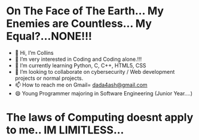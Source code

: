 # On The Face of The Earth... My Enemies are Countless... My Equal?...NONE!!!
- 👋 Hi, I’m Collins
- 👀 I’m very interested in Coding and Coding alone.!!!
- 🌱 I’m currently learning Python, C, C++, HTML5, CSS
- 💞️ I’m looking to collaborate on cybersecurity / Web development projects or normal projects.
- 📫 How to reach me on Gmail= dada4ash@gmail.com
- 😄 Young Programmer majoring in Software Engineering (Junior Year....)
# The laws of Computing doesnt apply to me.. IM LIMITLESS...
  
<!---
Contractor-x/Contractor-x is a ✨ special ✨ repository because its `README.md` (this file) appears on your GitHub profile.
You can click the Preview link to take a look at your changes.
--->
